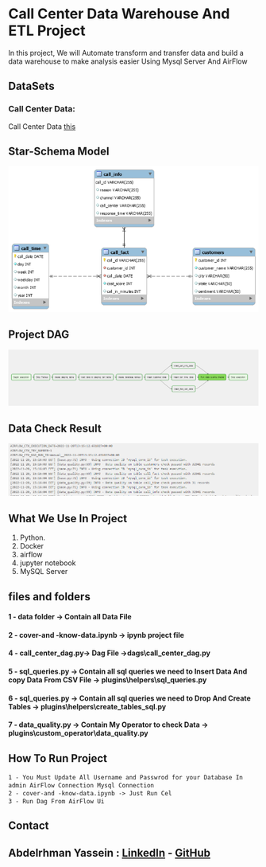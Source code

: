 # Call Center Data Warehouse And ETL Project

In this project, We will Automate  transform and transfer data and build a data warehouse to make analysis easier Using Mysql Server And AirFlow
## DataSets

###  Call Center Data:
Call Center Data [this](https://data.world/markbradbourne/rwfd-real-world-fake-data/workspace/file?filename=Call+Center.csv)




## Star-Schema Model
![Star-Schema](https://raw.githubusercontent.com/Abdelrhman-Yassein/-Call-Center-Data-Warehouse-With-AirFlow/main/images/call-center.png)

## Project DAG
![Star-Schema](https://raw.githubusercontent.com/Abdelrhman-Yassein/-Call-Center-Data-Warehouse-With-AirFlow/main/images/dag.PNG)

## Data Check Result
![Star-Schema](https://raw.githubusercontent.com/Abdelrhman-Yassein/-Call-Center-Data-Warehouse-With-AirFlow/main/images/data_check.PNG)

## What We Use In Project

  01. Python.
  02. Docker 
  03. airflow
  04. jupyter notebook
  05. MySQL Server


## files and folders
#### 1 - data folder -> Contain all Data File
#### 2 - cover-and -know-data.ipynb  -> ipynb project file
#### 4 - call_center_dag.py-> Dag File  ->dags\call_center_dag.py
#### 5 - sql_queries.py -> Contain all sql queries we need to Insert Data And copy Data From CSV File ->  plugins\helpers\sql_queries.py
#### 6 - sql_queries.py -> Contain all sql queries we need to Drop And Create Tables ->  plugins\helpers\create_tables_sql.py
#### 7 - data_quality.py -> Contain My Operator to check Data ->  plugins\custom_operator\data_quality.py

## How To Run Project
    1 - You Must Update All Username and Passwrod for your Database In admin AirFlow Connection Mysql Connection
    2 - cover-and -know-data.ipynb -> Just Run Cel
    3 - Run Dag From AirFlow Ui


## Contact

## **Abdelrhman Yassein  :**  [LinkedIn](https://www.linkedin.com/in/Abdelrhman-Yassein/) - [GitHub](https://github.com/Abdelrhman-Yassein?tab=repositories)

